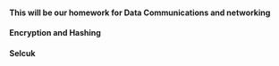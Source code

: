 #### This will be our homework for Data Communications and networking
#### Encryption and Hashing
#### Selcuk